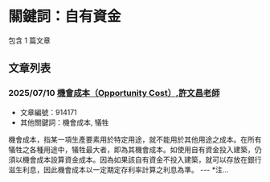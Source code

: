 # 關鍵詞：自有資金

包含 1 篇文章

## 文章列表

### 2025/07/10 [機會成本（Opportunity Cost）,許文昌老師](../../articles/914171_%E6%A9%9F%E6%9C%83%E6%88%90%E6%9C%AC%EF%BC%88Opportunity%20Cost%EF%BC%89%2C%E8%A8%B1%E6%96%87%E6%98%8C%E8%80%81%E5%B8%AB.md)
- 文章編號：914171
- 其他關鍵詞：機會成本, 犠牲

機會成本，指某一項生產要素用於特定用途，就不能用於其他用途之成本。在所有犠牲之各種用途中，犠牲最大者，即為其機會成本。如使用自有資金投入建築，仍須以機會成本設算資金成本。因為如果該自有資金不投入建築，就可以存放在銀行滋生利息，因此機會成本以一定期定存利率計算之利息為準。     ---     *注...
